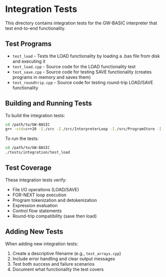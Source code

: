 # Integration Tests

This directory contains integration tests for the GW-BASIC interpreter that test end-to-end functionality.

## Test Programs

- `test_load` - Tests the LOAD functionality by loading a .bas file from disk and executing it
- `test_load.cpp` - Source code for the LOAD functionality test
- `test_save.cpp` - Source code for testing SAVE functionality (creates programs in memory and saves them)
- `test_roundtrip.cpp` - Source code for testing round-trip LOAD/SAVE functionality

## Building and Running Tests

To build the integration tests:

```bash
cd /path/to/GW-BASIC
g++ -std=c++20 -I./src -I./src/InterpreterLoop -I./src/ProgramStore -I./src/Tokenizer -I./src/ExpressionEvaluator -I./src/Runtime tests/integration/test_load.cpp src/InterpreterLoop/.libs/libinterpreterloop.a src/ProgramStore/.libs/libprogramstore.a src/Tokenizer/.libs/libtokenizer.a src/ExpressionEvaluator/.libs/libexpressionevaluator.a -o tests/integration/test_load
```

To run the tests:

```bash
cd /path/to/GW-BASIC
./tests/integration/test_load
```

## Test Coverage

These integration tests verify:

- File I/O operations (LOAD/SAVE)
- FOR-NEXT loop execution
- Program tokenization and detokenization
- Expression evaluation
- Control flow statements
- Round-trip compatibility (save then load)

## Adding New Tests

When adding new integration tests:

1. Create a descriptive filename (e.g., `test_arrays.cpp`)
2. Include error handling and clear output messages
3. Test both success and failure scenarios
4. Document what functionality the test covers
